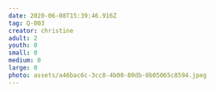 ```yaml
---
date: 2020-06-08T15:39:46.916Z
tag: Q-003
creator: christine
adult: 2
youth: 0
small: 0
medium: 0
large: 0
photo: assets/a46bac6c-3cc8-4b00-80db-0b05065c8594.jpeg
---
```


